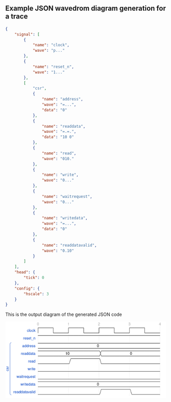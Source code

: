 ## Example JSON wavedrom diagram generation for a trace

```json
{
    "signal": [
        {
            "name": "clock",
            "wave": "p..."
        },
        {
            "name": "reset_n",
            "wave": "1..."
        },
        [
            "csr",
            {
                "name": "address",
                "wave": "=...",
                "data": "0"
            },
            {
                "name": "readdata",
                "wave": "=.=.",
                "data": "10 0"
            },
            {
                "name": "read",
                "wave": "010."
            },
            {
                "name": "write",
                "wave": "0..."
            },
            {
                "name": "waitrequest",
                "wave": "0..."
            },
            {
                "name": "writedata",
                "wave": "=...",
                "data": "0"
            },
            {
                "name": "readdatavalid",
                "wave": "0.10"
            }
        ]
    ],
    "head": {
        "tick": 0
    },
    "config": {
        "hscale": 3
    }
}
```

This is the output diagram of the generated JSON code

![Waveforms generated from wavedrom when you load the JSON file in a wavedrom editor](sample_output.png "Waveforms generated from wavedrom when you load the JSON file in a wavedrom editor")